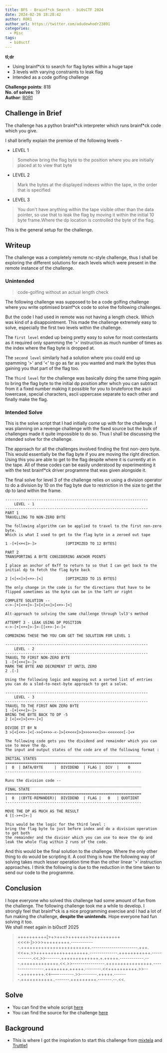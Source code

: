 ```yaml
---
title: BFS - Brainf*ck Search - bi0sCTF 2024
date: 2024-02-26 18:28:42
author: R0R1
author_url: https://twitter.com/adudewhodr23891
categories:
  - Misc
tags:
  - bi0sctf
---
```


**tl;dr**
+ Using brainf*ck to search for flag bytes within a huge tape
+ 3 levels with varying constraints to leak flag
+ Intended as a code golfing challenge

<!--more-->

**Challenge points**: 818  
**No. of solves**: 19  
**Author**: [R0R1](https://twitter.com/doesntexist) <!--Change user-->

## Challenge in Brief

The challenge has a python brainf\*ck interpreter which runs brainf*ck code which you give.

I shall briefly explain the premise of the following levels - 

- LEVEL 1
> Somehow bring the flag byte to the position where you are initially placed at to view that byte

- LEVEL 2
> Mark the bytes at the displayed indexes within the tape, in the order that is specified

- LEVEL 3
> You don't have anything within the tape visible other than the data pointer, so use that to leak the flag by moving it within the initial 10 byte frame.Where the dp location is controlled the byte of the flag.

This is the general setup for the challenge.

## Writeup
The challenge was a completely remote nc-style challenge, thus I shall be exploring the different solutions for each levels which were present in the remote instance of the challenge.

### Unintended
> code-golfing without an actual length check

The following challenge was supposed to be a code golfing challenge where you write optimised brainf\*ck code to solve the following challenges. 

But the code I had used in remote was not having a length check. Which was kind of a disappointment.
This made the challenge extremely easy to solve, especially the first two levels within the challenge. 

The `first level` ended up being pretty easy to solve for most contestants as it required only spamming the '>' instruction as much number of times as the index where the flag byte is dropped at.

The `second level` similarly had a solution where you could end up spamming '>' and '<' to go as far as you wanted and mark the bytes thus gaining you that part of the flag too.

The `Third level` for the challenge was basically doing the same thing again to bring the flag byte to the initial dp position after which you can subtract from it a fixed number making it possible for you to bruteforce the ascii lowercase, special characters, ascii uppercase separate to each other and finally make the flag. 

### Intended Solve 

This is the solve script that I had initially come up with for the challenge. I was planning on a revenge challenge with the fixed source but the bulk of challenges made it quite impossible to do so. Thus I shall be discussing the intended solve for the challenge.

The approach for all the challenges involved finding the first non-zero byte. This would essentially be the flag byte if you are moving the right direction. Using this you are able to get to the flag despite where it is currently at in the tape. All of these codes can be easily understood by experimenting it with the test brainf*ck driver programme that was given alongside it.

The final solve for level 3 of the challenge relies on using a division operator to do a division by 10 on the flag byte due to restriction in the size to get the dp to land within the frame. 

```bf
----------------------------------------------------------------
    LEVEL - 1
----------------------------------------------------------------
PART 1 
TRAVELLING TO NON-ZERO BYTE 

The following algorithm can be applied to travel to the first non-zero byte.   
Which is what I used to get to the flag byte in a zeroed out tape

1 -[+[<+<]>-]>             [OPTIMIZED TO 12 BYTES]

PART 2
TRANSPORTING A BYTE CONSIDERING ANCHOR POINTS

I place an anchor of 0xff to return to so that I can get back to the  
initial dp to fetch the flag byte back

2 [<[<<]>[<+>-]<]          [OPTIMIZED TO 15 BYTES]

The only change in the code is for the directions that have to be 
flipped sometimes as the byte can be in the left or right

COMPLETE SOLUTION --
<->-[+[<+<]>-]>[<[<<]>[<+>-]<]

Alt-approach to solving the same challenge through lvl3's method 

ATTEMPT 3 - LEAK USING DP POSITION
<->-[+[<+<]>-]>-[[<+>-]<-]<

COMBINING THESE TWO YOU CAN GET THE SOLUTION FOR LEVEL 1

----------------------------------------------------------------
    LEVEL - 2
----------------------------------------------------------------
TRAVEL TO FIRST NON-ZERO BYTE
1 -[+[<+<]>-]>
MARK THE BYTE AND DECREMENT IT UNTIL ZERO
2 .[-]

Using the following logic and mapping out a sorted list of entries 
you can do a sled-to-next-byte approach to get a solve.

----------------------------------------------------------------
    LEVEL - 3
----------------------------------------------------------------
TRAVEL TO THE FIRST NON ZERO BYTE
1 -[+[<+<]>-]>
BRING THE BYTE BACK TO DP -5
2 [<[<<]>[<+>-]<]

DIVIDE IT BY N 
3 >[<[<+>-]<[->>[<+>>-<-]>[<+<<<]>]>>>>+<<]>>-<<<<<<<[-]<+ 

The following code gets you the dividend and remainder which you can use to move the dp.
The input and output states of the code are of the following format : 
_____________________________________________________________
INITIAL STATES
=============================================================
|  0  | DATA/BYTE     |  DIVIDEND  | FLAG |  DIV  |    0
-------------------------------------------------------------

Runs the division code --
_____________________________________________________________
FINAL STATE
=============================================================
|  0  |(BYTE-REMANDER)|  DIVIDEND  | FLAG |   0   | QUOTIENT
-------------------------------------------------------------

MOVE THE DP AS MUCH AS THE RESULT 
4 [[->+<]>-]

This would be the logic for the third level : 
bring the flag byte to just before index and do a division operation to get both  
the remainder and the divisor which you can use to move the dp and   
leak the whole flag within 2 runs of the code.  

```

And this would be the final solution to the challenge. Where the only other thing to do would be scripting it. A cool thing is how the following way of solving takes much lesser operation time than the other linear '>' instruction approaches. I think the following is due to the reduction in the time taken to send our code to the programme.

## Conclusion
I hope everyone who solved this challenge had some amount of fun from the challenge. The following challenge took me a while to develop. I strongly feel that brainf*ck is a nice programming exercise and I had a lot of fun making the challenge, **despite the unintends**. Hope everyone had fun solving it too.    
We shall meet again in bi0sctf 2025 
> ++++++++++[>+>+++>+++++++>++++++++++<<<<-]>>>>+++++++++.------------.++++++++++++++++++++++++.-----------------------.+++.<<++.>>++++++++++++++++++.--------------.+++++++++++.------------.<<.>>-------.+++++++++++++.+.+++++.------------.---.+++++++++++++.<<.>>----------------.++++++++++++++++.-----------------.++++++++.+++++.--------.<<++++++++++.>>---.++++++++.<<----------.>>--------.+++++.-------.+++++++++++..-------.+++++++++.-------.--.<<.

## Solve
- You can find the whole script [here](https://gist.github.com/Rogitt/47a6d009e02421b7ad6b11773b3b51a6)
- You can find the source for the challenge [here](https://gist.github.com/Rogitt/c59a768bb4c7fcfb1a3dfd9a0daab530)

## Background
- This is where I got the inspiration to start this challenge from [mixtela](https://www.youtube.com/watch?v=Cg98wh2-lOw) and [Truttle1](https://www.youtube.com/watch?v=qK0vmuQib8Y)
